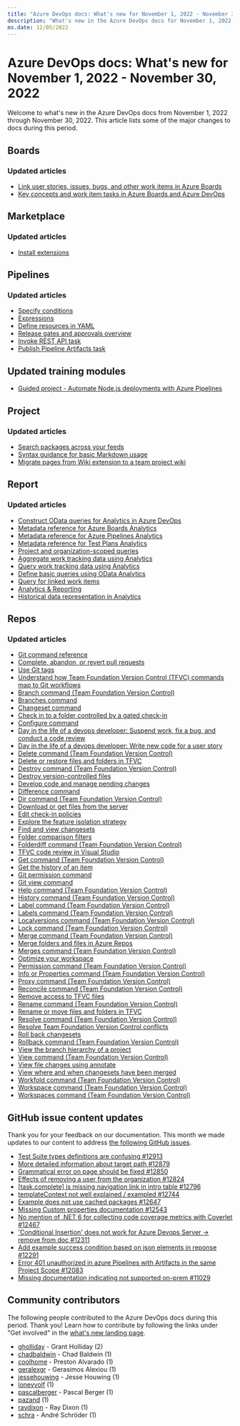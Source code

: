 ```yaml
---
title: "Azure DevOps docs: What's new for November 1, 2022 - November 30, 2022"
description: "What's new in the Azure DevOps docs for November 1, 2022 - November 30, 2022."
ms.date: 12/05/2022
---
```


# Azure DevOps docs: What's new for November 1, 2022 - November 30, 2022

Welcome to what's new in the Azure DevOps docs from November 1, 2022 through November 30, 2022. This article lists some of the major changes to docs during this period.

## Boards

### Updated articles

- [Link user stories, issues, bugs, and other work items in Azure Boards](/azure/devops/boards/backlogs/add-link)
- [Key concepts and work item tasks in Azure Boards and Azure DevOps](/azure/devops/boards/work-items/quick-ref)

## Marketplace

### Updated articles

- [Install extensions](/azure/devops/marketplace/install-extension)

## Pipelines

### Updated articles

- [Specify conditions](/azure/devops/pipelines/process/conditions)
- [Expressions](/azure/devops/pipelines/process/expressions)
- [Define resources in YAML](/azure/devops/pipelines/process/resources)
- [Release gates and approvals overview](/azure/devops/pipelines/release/approvals/index)
- [Invoke REST API task](/azure/devops/pipelines/tasks/utility/http-rest-api)
- [Publish Pipeline Artifacts task](/azure/devops/pipelines/tasks/utility/publish-pipeline-artifact)

## Updated training modules

- [Guided project - Automate Node.js deployments with Azure Pipelines](/training/modules/deploy-nodejs/)

## Project

### Updated articles

- [Search packages across your feeds](/azure/devops/project/search/functional-package-search)
- [Syntax guidance for basic Markdown usage](/azure/devops/project/wiki/markdown-guidance)
- [Migrate pages from Wiki extension to a team project wiki](/azure/devops/project/wiki/migrate-extension-wiki-pages)

## Report

### Updated articles

- [Construct OData queries for Analytics in Azure DevOps](/azure/devops/report/analytics/analytics-query-parts)
- [Metadata reference for Azure Boards Analytics](/azure/devops/report/analytics/entity-reference-boards)
- [Metadata reference for Azure Pipelines Analytics](/azure/devops/report/analytics/entity-reference-pipelines)
- [Metadata reference for Test Plans Analytics](/azure/devops/report/analytics/entity-reference-test-plans)
- [Project and organization-scoped queries](/azure/devops/report/extend-analytics/account-scoped-queries)
- [Aggregate work tracking data using Analytics](/azure/devops/report/extend-analytics/aggregated-data-analytics)
- [Query work tracking data using Analytics](/azure/devops/report/extend-analytics/analytics-recipes)
- [Define basic queries using OData Analytics](/azure/devops/report/extend-analytics/wit-analytics)
- [Query for linked work items](/azure/devops/report/extend-analytics/work-item-links)
- [Analytics & Reporting](/azure/devops/report/index)
- [Historical data representation in Analytics](/azure/devops/report/powerbi/analytics-historical-filtering)

## Repos

### Updated articles

- [Git command reference](/azure/devops/repos/git/command-prompt)
- [Complete, abandon, or revert pull requests](/azure/devops/repos/git/complete-pull-requests)
- [Use Git tags](/azure/devops/repos/git/git-tags)
- [Understand how Team Foundation Version Control (TFVC) commands map to Git workflows](/azure/devops/repos/git/mapping-my-tfvc-actions-to-git)
- [Branch command (Team Foundation Version Control)](/azure/devops/repos/tfvc/branch-command)
- [Branches command](/azure/devops/repos/tfvc/branches-command)
- [Changeset command](/azure/devops/repos/tfvc/changeset-command)
- [Check in to a folder controlled by a gated check-in](/azure/devops/repos/tfvc/check-folder-controlled-by-gated-check-build-process)
- [Configure command](/azure/devops/repos/tfvc/configure-command)
- [Day in the life of a devops developer: Suspend work, fix a bug, and conduct a code review](/azure/devops/repos/tfvc/day-life-alm-developer-suspend-work-fix-bug-conduct-code-review)
- [Day in the life of a devops developer: Write new code for a user story](/azure/devops/repos/tfvc/day-life-alm-developer-write-new-code-user-story)
- [Delete command (Team Foundation Version Control)](/azure/devops/repos/tfvc/delete-command-team-foundation-version-control)
- [Delete or restore files and folders in TFVC](/azure/devops/repos/tfvc/delete-restore-files-folders)
- [Destroy command (Team Foundation Version Control)](/azure/devops/repos/tfvc/destroy-command-team-foundation-version-control)
- [Destroy version-controlled files](/azure/devops/repos/tfvc/destroy-version-controlled-files)
- [Develop code and manage pending changes](/azure/devops/repos/tfvc/develop-code-manage-pending-changes)
- [Difference command](/azure/devops/repos/tfvc/difference-command)
- [Dir command  (Team Foundation Version Control)](/azure/devops/repos/tfvc/dir-command)
- [Download or get files from the server](/azure/devops/repos/tfvc/download-get-files-from-server)
- [Edit check-in policies](/azure/devops/repos/tfvc/edit-check-policies)
- [Explore the feature isolation strategy](/azure/devops/repos/tfvc/effective-feature-isolation-on-tfvc)
- [Find and view changesets](/azure/devops/repos/tfvc/find-view-changesets)
- [Folder comparison filters](/azure/devops/repos/tfvc/folder-comparison-filters)
- [Folderdiff command (Team Foundation Version Control)](/azure/devops/repos/tfvc/folderdiff-command)
- [TFVC code review in Visual Studio](/azure/devops/repos/tfvc/get-code-reviewed-vs)
- [Get command (Team Foundation Version Control)](/azure/devops/repos/tfvc/get-command)
- [Get the history of an item](/azure/devops/repos/tfvc/get-history-item)
- [Git permission command](/azure/devops/repos/tfvc/git-permission-command)
- [Git view command](/azure/devops/repos/tfvc/git-view-command)
- [Help command (Team Foundation Version Control)](/azure/devops/repos/tfvc/help-command-team-foundation-version-control)
- [History command (Team Foundation Version Control)](/azure/devops/repos/tfvc/history-command)
- [Label command (Team Foundation Version Control)](/azure/devops/repos/tfvc/label-command-team-foundation-version-control)
- [Labels command (Team Foundation Version Control)](/azure/devops/repos/tfvc/labels-command)
- [Localversions command (Team Foundation Version Control)](/azure/devops/repos/tfvc/localversions-command)
- [Lock command (Team Foundation Version Control)](/azure/devops/repos/tfvc/lock-command)
- [Merge command (Team Foundation Version Control)](/azure/devops/repos/tfvc/merge-command)
- [Merge folders and files in Azure Repos](/azure/devops/repos/tfvc/merge-folders-files)
- [Merges command (Team Foundation Version Control)](/azure/devops/repos/tfvc/merges-command)
- [Optimize your workspace](/azure/devops/repos/tfvc/optimize-your-workspace)
- [Permission command  (Team Foundation Version Control)](/azure/devops/repos/tfvc/permission-command)
- [Info or Properties command (Team Foundation Version Control)](/azure/devops/repos/tfvc/properties-or-info-command)
- [Proxy command  (Team Foundation Version Control)](/azure/devops/repos/tfvc/proxy-command)
- [Reconcile command (Team Foundation Version Control)](/azure/devops/repos/tfvc/reconcile-command)
- [Remove access to TFVC files](/azure/devops/repos/tfvc/remove-access-version-control-files)
- [Rename command (Team Foundation Version Control)](/azure/devops/repos/tfvc/rename-command-team-foundation-version-control)
- [Rename or move files and folders in TFVC](/azure/devops/repos/tfvc/rename-move-files-folders)
- [Resolve command (Team Foundation Version Control)](/azure/devops/repos/tfvc/resolve-command)
- [Resolve Team Foundation Version Control conflicts](/azure/devops/repos/tfvc/resolve-team-foundation-version-control-conflicts)
- [Roll back changesets](/azure/devops/repos/tfvc/roll-back-changesets)
- [Rollback command (Team Foundation Version Control)](/azure/devops/repos/tfvc/rollback-command-team-foundation-version-control)
- [View the branch hierarchy of a project](/azure/devops/repos/tfvc/view-branch-hierarchy-team-project)
- [View command (Team Foundation Version Control)](/azure/devops/repos/tfvc/view-command)
- [View file changes using annotate](/azure/devops/repos/tfvc/view-file-changes-using-annotate)
- [View where and when changesets have been merged](/azure/devops/repos/tfvc/view-where-when-changesets-have-been-merged)
- [Workfold command (Team Foundation Version Control)](/azure/devops/repos/tfvc/workfold-command)
- [Workspace command (Team Foundation Version Control)](/azure/devops/repos/tfvc/workspace-command)
- [Workspaces command (Team Foundation Version Control)](/azure/devops/repos/tfvc/workspaces-command)

## GitHub issue content updates

Thank you for your feedback on our documentation. This month we made updates to our content to address [the following GitHub issues](https://github.com/MicrosoftDocs/azure-devops-docs/issues?q=linked%3Apr+is%3Aissue+is%3Aclosed+closed%3A2022-11-01..2022-11-30).

- [Test Suite types definitions are confusing #12913](https://github.com/MicrosoftDocs/azure-devops-docs/issues/12913)
- [More detailed information about target path #12879](https://github.com/MicrosoftDocs/azure-devops-docs/issues/12879)
- [Grammatical error on page should be fixed #12850](https://github.com/MicrosoftDocs/azure-devops-docs/issues/12850)
- [Effects of removing a user from the organization  #12824](https://github.com/MicrosoftDocs/azure-devops-docs/issues/12824)
- [[task.complete] is missing navigation link in intro table #12796](https://github.com/MicrosoftDocs/azure-devops-docs/issues/12796)
- [templateContext not well explained / exampled #12744](https://github.com/MicrosoftDocs/azure-devops-docs/issues/12744)
- [Example does not use cached packages #12647](https://github.com/MicrosoftDocs/azure-devops-docs/issues/12647)
- [Missing Custom properties documentation #12543](https://github.com/MicrosoftDocs/azure-devops-docs/issues/12543)
- [No mention of .NET 6 for collecting code coverage metrics with Coverlet #12467](https://github.com/MicrosoftDocs/azure-devops-docs/issues/12467)
- ['Conditional Insertion' does not work for Azure Devops Server -> remove from doc #12311](https://github.com/MicrosoftDocs/azure-devops-docs/issues/12311)
- [Add example success condition based on json elements in reponse #12291](https://github.com/MicrosoftDocs/azure-devops-docs/issues/12291)
- [Error 401 unauthorized in azure Pipelines with Artifacts in the same Project Scope #12083](https://github.com/MicrosoftDocs/azure-devops-docs/issues/12083)
- [Missing documentation indicating not supported on-prem #11029](https://github.com/MicrosoftDocs/azure-devops-docs/issues/11029)


## Community contributors

The following people contributed to the Azure DevOps docs during this period. Thank you! Learn how to contribute by following the links under "Get involved" in the [what's new landing page](index.yml).

- [gholliday](https://github.com/gholliday) - Grant Holliday (2)
- [chadbaldwin](https://github.com/chadbaldwin) - Chad Baldwin (1)
- [coolhome](https://github.com/coolhome) - Preston Alvarado (1)
- [geralexgr](https://github.com/geralexgr) - Gerasimos Alexiou (1)
- [jessehouwing](https://github.com/jessehouwing) - Jesse Houwing (1)
- [lonevvolf](https://github.com/lonevvolf) (1)
- [pascalberger](https://github.com/pascalberger) - Pascal Berger (1)
- [pazand](https://github.com/pazand) (1)
- [raydixon](https://github.com/raydixon) - Ray Dixon (1)
- [schra](https://github.com/schra) - André Schröder (1)
